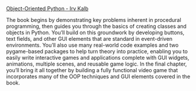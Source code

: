 [Object-Oriented Python - Irv Kalb](https://nostarch.com/object-oriented-python)

The book begins by demonstrating key problems inherent in procedural programming, then guides you through the basics of creating classes and objects in Python. You’ll build on this groundwork by developing buttons, text fields, and other GUI elements that are standard in event-driven environments. You’ll also use many real-world code examples and two pygame-based packages to help turn theory into practice, enabling you to easily write interactive games and applications complete with GUI widgets, animations, multiple scenes, and reusable game logic. In the final chapter, you’ll bring it all together by building a fully functional video game that incorporates many of the OOP techniques and GUI elements covered in the book.
